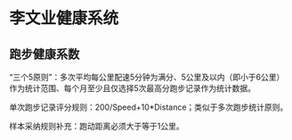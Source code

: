 # 李文业健康系统

## 跑步健康系数
“三个5原则”：多次平均每公里配速5分钟为满分、5公里及以内（即小于6公里）作为统计范围、每个月至少且仅选择5次最高分跑步记录作为统计数据。

单次跑步记录评分规则：200/Speed+10*Distance；类似于多次跑步统计原则。

样本采纳规则补充：跑动距离必须大于等于1公里。
